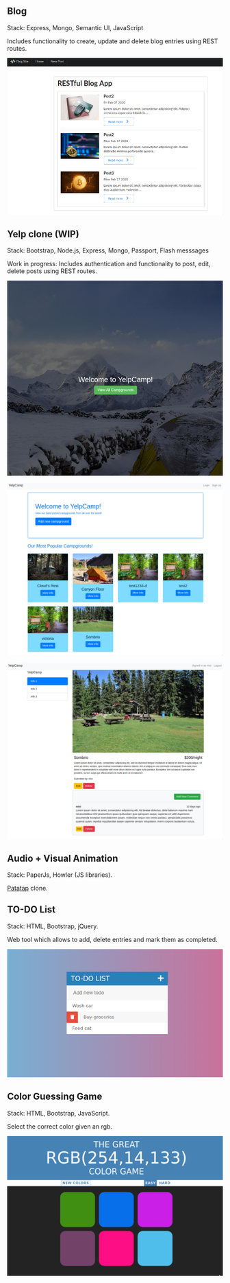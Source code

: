 ## Blog

Stack: Express, Mongo, Semantic UI, JavaScript

Includes functionality to create, update and delete blog entries using REST routes.

![](static/blog.png)

## Yelp clone (WIP)

Stack: Bootstrap, Node.js, Express, Mongo, Passport, Flash messsages

Work in progress: Includes authentication and functionality to post, edit, delete posts using REST routes. 

![](static/yelp-landing.png)

![](static/yelp-main.png)

![](static/yelp-show.png)

## Audio + Visual Animation

Stack: PaperJs, Howler (JS libraries).

[Patatap](https://patatap.com/) clone.

## TO-DO List

 Stack: HTML, Bootstrap, jQuery.

 Web tool which allows to add, delete entries and mark them as completed.
 
![](static/todo.png)

## Color Guessing Game

Stack: HTML, Bootstrap, JavaScript.

Select the correct color given an rgb. 

![](static/color-guessing-game.png)